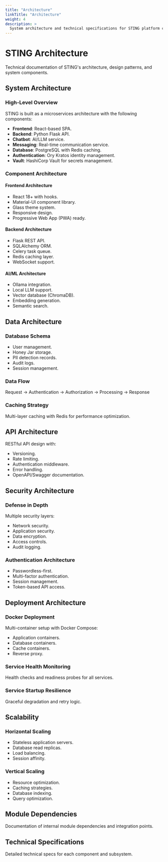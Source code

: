 ```yaml
---
title: "Architecture"
linkTitle: "Architecture"
weight: 4
description: >
  System architecture and technical specifications for STING platform components, design patterns, and infrastructure.
---
```


# STING Architecture

Technical documentation of STING's architecture, design patterns, and system components.

## System Architecture

### High-Level Overview
STING is built as a microservices architecture with the following components:

- **Frontend**: React-based SPA.
- **Backend**: Python Flask API.
- **Chatbot**: AI/LLM service.
- **Messaging**: Real-time communication service.
- **Database**: PostgreSQL with Redis caching.
- **Authentication**: Ory Kratos identity management.
- **Vault**: HashiCorp Vault for secrets management.

### Component Architecture

#### Frontend Architecture
- React 18+ with hooks.
- Material-UI component library.
- Glass theme system.
- Responsive design.
- Progressive Web App (PWA) ready.

#### Backend Architecture
- Flask REST API.
- SQLAlchemy ORM.
- Celery task queue.
- Redis caching layer.
- WebSocket support.

#### AI/ML Architecture
- Ollama integration.
- Local LLM support.
- Vector database (ChromaDB).
- Embedding generation.
- Semantic search.

## Data Architecture

### Database Schema
- User management.
- Honey Jar storage.
- PII detection records.
- Audit logs.
- Session management.

### Data Flow
Request → Authentication → Authorization → Processing → Response

### Caching Strategy
Multi-layer caching with Redis for performance optimization.

## API Architecture

RESTful API design with:
- Versioning.
- Rate limiting.
- Authentication middleware.
- Error handling.
- OpenAPI/Swagger documentation.

## Security Architecture

### Defense in Depth
Multiple security layers:
- Network security.
- Application security.
- Data encryption.
- Access controls.
- Audit logging.

### Authentication Architecture
- Passwordless-first.
- Multi-factor authentication.
- Session management.
- Token-based API access.

## Deployment Architecture

### Docker Deployment
Multi-container setup with Docker Compose:
- Application containers.
- Database containers.
- Cache containers.
- Reverse proxy.

### Service Health Monitoring
Health checks and readiness probes for all services.

### Service Startup Resilience
Graceful degradation and retry logic.

## Scalability

### Horizontal Scaling
- Stateless application servers.
- Database read replicas.
- Load balancing.
- Session affinity.

### Vertical Scaling
- Resource optimization.
- Caching strategies.
- Database indexing.
- Query optimization.

## Module Dependencies

Documentation of internal module dependencies and integration points.

## Technical Specifications

Detailed technical specs for each component and subsystem.
